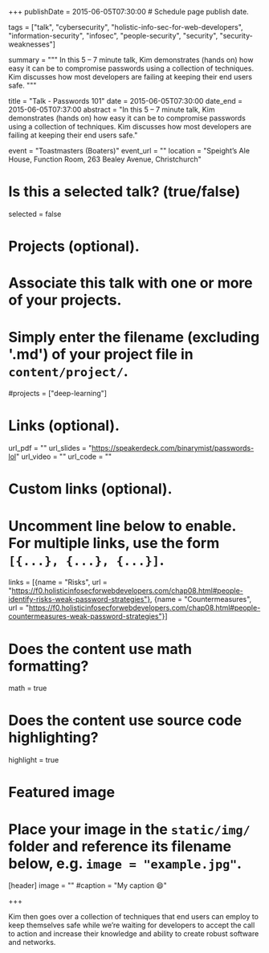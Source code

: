 +++
publishDate = 2015-06-05T07:30:00  # Schedule page publish date.

tags = ["talk", "cybersecurity", "holistic-info-sec-for-web-developers", "information-security", "infosec", "people-security", "security", "security-weaknesses"]

summary = """
In this 5 – 7 minute talk, Kim demonstrates (hands on) how easy it can be to compromise passwords using a collection of techniques. Kim discusses how most developers are failing at keeping their end users safe.
"""

title = "Talk - Passwords 101"
date = 2015-06-05T07:30:00
date_end = 2015-06-05T07:37:00
abstract = "In this 5 – 7 minute talk, Kim demonstrates (hands on) how easy it can be to compromise passwords using a collection of techniques. Kim discusses how most developers are failing at keeping their end users safe."

event = "Toastmasters (Boaters)"
event_url = ""
location = "Speight’s Ale House, Function Room, 263 Bealey Avenue, Christchurch"

# Is this a selected talk? (true/false)
selected = false

# Projects (optional).
#   Associate this talk with one or more of your projects.
#   Simply enter the filename (excluding '.md') of your project file in `content/project/`.
#projects = ["deep-learning"]

# Links (optional).
url_pdf = ""
url_slides = "https://speakerdeck.com/binarymist/passwords-lol"
url_video = ""
url_code = ""

# Custom links (optional).
#   Uncomment line below to enable. For multiple links, use the form `[{...}, {...}, {...}]`.
links = [{name = "Risks", url = "https://f0.holisticinfosecforwebdevelopers.com/chap08.html#people-identify-risks-weak-password-strategies"}, {name = "Countermeasures", url = "https://f0.holisticinfosecforwebdevelopers.com/chap08.html#people-countermeasures-weak-password-strategies"}]


# Does the content use math formatting?
math = true

# Does the content use source code highlighting?
highlight = true

# Featured image
# Place your image in the `static/img/` folder and reference its filename below, e.g. `image = "example.jpg"`.
[header]
image = ""
#caption = "My caption :smile:"

+++

Kim then goes over a collection of techniques that end users can employ to keep themselves safe while we’re waiting for developers to accept the call to action and increase their knowledge and ability to create robust software and networks.

<br>
<script async class="speakerdeck-embed" data-id="85f2b3e9491b4bc8b1465782412a7396" data-ratio="1.33333333333333" src="//speakerdeck.com/assets/embed.js"></script>
<br>

